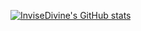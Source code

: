 [![InviseDivine's GitHub stats](https://github-readme-stats-rho-dun.vercel.app/api?username=InviseDivine)](https://github.com/anuraghazra/github-readme-stats)
